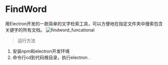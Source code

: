 # FindWord
用Electron开发的一款简单的文字检索工具，可以方便地在指定文件夹中搜索包含关键字的所有文档。
![findword_funcational](http://7xo8xv.com1.z0.glb.clouddn.com/blog%2Fimg%2Ffindword_functional.png)
> 运行方法

1. 安装npm和electron开发环境
2. 命令行cd到代码根目录，执行electron .